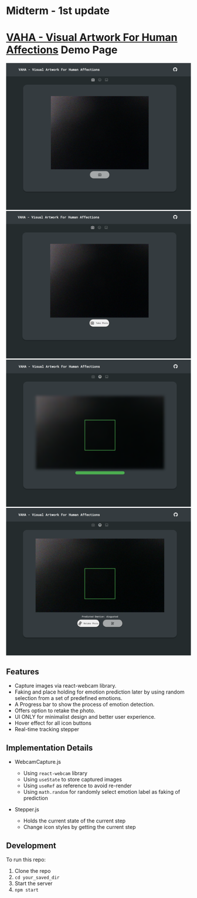 # Midterm - 1st update

# [VAHA - Visual Artwork For Human Affections](https://github.com/zxxwxyyy/VAHA/) Demo Page

![t2i](./src/assets/1.png)
![t2i](./src/assets/2.png)
![t2i](./src/assets/3.png)
![t2i](./src/assets/4.png)


## Features

- Capture images via react-webcam library.
- Faking and place holding for emotion prediction later by using random selection from a set of predefined emotions.
- A Progress bar to show the process of emotion detection.
- Offers option to retake the photo.
- UI ONLY for minimalist design and better user experience.
- Hover effect for all icon buttons
- Real-time tracking stepper

## Implementation Details

- WebcamCapture.js
    - Using `react-webcam` library
    - Using `useState` to store captured images
    - Using `useRef` as reference to avoid re-render
    - Using `math.random` for randomly select emotion label as faking of prediction

- Stepper.js
    - Holds the current state of the current step
    - Change icon styles by getting the current step

## Development 

To run this repo:
1. Clone the repo
2. ```cd your_saved_dir```
3. Start the server
4. ```npm start```